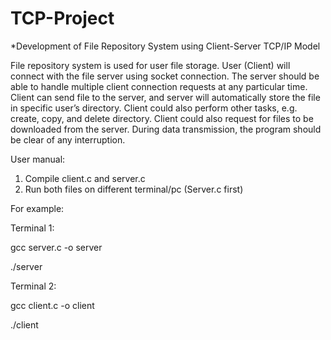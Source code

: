 # TCP-Project

*Development of File Repository System using Client-Server TCP/IP Model

File repository system is used for user file storage. User (Client) will connect with the file server using socket connection. The server should be able to handle multiple client connection requests at any particular time. Client can send file to the server, and server will automatically store the file in specific user’s directory.  Client could also perform other tasks, e.g. create, copy, and delete directory. Client could also request for files to be downloaded from the server. During data transmission, the program should be clear of any interruption. 

User manual:

1. Compile client.c and server.c 
2. Run both files on different terminal/pc (Server.c first)

For example:

Terminal 1:

gcc server.c -o server

./server <port>


Terminal 2:

gcc client.c -o client

./client <serverHostName> <port>



